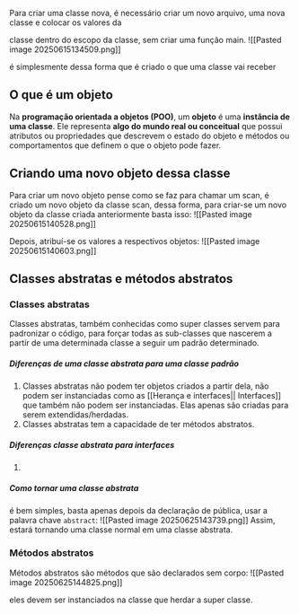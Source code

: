 Para criar uma classe nova, é necessário criar um novo arquivo, uma nova classe e colocar os valores da 

classe dentro do escopo da classe, sem criar uma função main.
![[Pasted image 20250615134509.png]]


é simplesmente dessa forma que é criado o que uma classe vai receber

## O que é um objeto
Na **programação orientada a objetos (POO)**, um **objeto** é uma **instância de uma classe**. Ele representa **algo do mundo real ou conceitual** que possui atributos ou propriedades que descrevem o estado do objeto e métodos ou comportamentos que definem o que o objeto pode fazer. 


## Criando uma novo objeto dessa classe
Para criar um novo objeto pense como se faz para chamar um scan, é criado um novo objeto da classe scan, dessa forma, para criar-se um novo objeto da classe criada anteriormente basta isso:
![[Pasted image 20250615140528.png]]

Depois, atribuí-se os valores a respectivos objetos:
![[Pasted image 20250615140603.png]]


## Classes abstratas e métodos abstratos

### Classes abstratas
Classes abstratas, também conhecidas como super classes servem para padronizar o código, para forçar todas as sub-classes que nascerem a partir de uma determinada classe a seguir um padrão determinado.

##### Diferenças de uma classe abstrata para uma classe padrão
1. Classes abstratas não podem ter objetos criados a partir dela, não podem ser instanciadas como as [[Herança e interfaces|| Interfaces]] que também não podem ser instanciadas. Elas apenas são criadas para serem extendidas/herdadas.
2. Classes abstratas tem a capacidade de ter métodos abstratos.

##### Diferenças classe abstrata para interfaces
1. 


##### Como tornar uma classe abstrata
é bem simples, basta apenas depois da declaração de pública, usar a palavra chave `abstract`:
![[Pasted image 20250625143739.png]]
Assim, estará tornando uma classe normal em uma classe abstrata.



### Métodos abstratos
Métodos abstratos são métodos que são declarados sem corpo:
![[Pasted image 20250625144825.png]]

eles devem ser instanciados na classe que herdar a super classe.